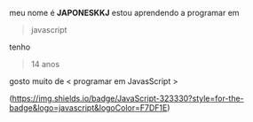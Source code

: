 meu nome é **JAPONESKKJ**
estou aprendendo a programar em
>javascript

tenho
>14 anos

gosto muito de 
< programar em JavasScript >

(https://img.shields.io/badge/JavaScript-323330?style=for-the-badge&logo=javascript&logoColor=F7DF1E)
